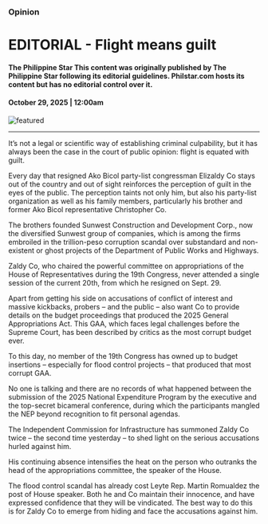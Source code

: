 ### Opinion

# EDITORIAL - Flight means guilt

#### The Philippine Star This content was originally published by The Philippine Star following its editorial guidelines. Philstar.com hosts its content but has no editorial control over it.

#### October 29, 2025 | 12:00am

![featured](https://media.philstar.com/photos/2023/05/30/editorialdefault-1_2023-05-30_13-49-27.jpg)

---

It’s not a legal or scientific way of establishing criminal culpability, but it has always been the case in the court of public opinion: flight is equated with guilt.

Every day that resigned Ako Bicol party-list congressman Elizaldy Co stays out of the country and out of sight reinforces the perception of guilt in the eyes of the public. The perception taints not only him, but also his party-list organization as well as his family members, particularly his brother and former Ako Bicol representative Christopher Co.

The brothers founded Sunwest Construction and Development Corp., now the diversified Sunwest group of companies, which is among the firms embroiled in the trillion-peso corruption scandal over substandard and non-existent or ghost projects of the Department of Public Works and Highways.

Zaldy Co, who chaired the powerful committee on appropriations of the House of Representatives during the 19th Congress, never attended a single session of the current 20th, from which he resigned on Sept. 29.

Apart from getting his side on accusations of conflict of interest and massive kickbacks, probers – and the public – also want Co to provide details on the budget proceedings that produced the 2025 General Appropriations Act. This GAA, which faces legal challenges before the Supreme Court, has been described by critics as the most corrupt budget ever.

To this day, no member of the 19th Congress has owned up to budget insertions – especially for flood control projects – that produced that most corrupt GAA.

No one is talking and there are no records of what happened between the submission of the 2025 National Expenditure Program by the executive and the top-secret bicameral conference, during which the participants mangled the NEP beyond recognition to fit personal agendas.

The Independent Commission for Infrastructure has summoned Zaldy Co twice – the second time yesterday – to shed light on the serious accusations hurled against him.

His continuing absence intensifies the heat on the person who outranks the head of the appropriations committee, the speaker of the House.

The flood control scandal has already cost Leyte Rep. Martin Romualdez the post of House speaker. Both he and Co maintain their innocence, and have expressed confidence that they will be vindicated. The best way to do this is for Zaldy Co to emerge from hiding and face the accusations against him.